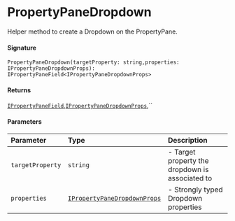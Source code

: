 # PropertyPaneDropdown

Helper method to create a Dropdown on the PropertyPane.

#### Signature
`PropertyPaneDropdown(targetProperty: string,properties: IPropertyPaneDropdownProps): IPropertyPaneField<IPropertyPaneDropdownProps>`

#### Returns
[`IPropertyPaneField`](ipropertypanefield.md),[`IPropertyPaneDropdownProps`](ipropertypanedropdownprops.md),``


#### Parameters


| Parameter	   | Type    | Description |
|:-------------|:---------------|:------------|
| `targetProperty`    | `string` | - Target property the dropdown is associated to |
| `properties`    | [`IPropertyPaneDropdownProps`](ipropertypanedropdownprops.md) | - Strongly typed Dropdown properties |

